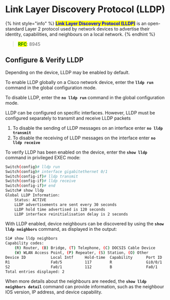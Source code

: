 # Link Layer Discovery Protocol (LLDP)

{% hint style="info" %}
<mark style="color:blue;">**Link Layer Discovery Protocol (LLDP)**</mark> is an open-standard Layer 2 protocol used by network devices to advertise their identity, capabilities, and neighbours on a local network.
{% endhint %}

> <mark style="color:green;">**RFC**</mark>: 8945

## Configure & Verify LLDP

Depending on the device, LLDP may be enabled by default.&#x20;

To enable LLDP globally on a Cisco network device, enter the **`lldp run`** command in the global configuration mode.

To disable LLDP, enter the **`no lldp run`** command in the global configuration mode.

LLDP can be configured on specific interfaces. However, LLDP must be configured separately to transmit and receive LLDP packets

1. To disable the sending of LLDP messages on an interface enter **`no lldp transmit`**
2. To disable the receiving of LLDP messages on the interface enter **`no lldp receive`**

To verify LLDP has been enabled on the device, enter the **`show lldp`** command in privileged EXEC mode:

```bash
Switch(config)# lldp run
Switch(config)# interface gigabitethernet 0/1
Switch(config-if)# lldp transmit
Switch(config-if)# lldp receive
Switch(config-if)# end
Switch# show lldp
Global LLDP Information:
    Status: ACTIVE
    LLDP advertisements are sent every 30 seconds
    LLDP hold time advertised is 120 seconds
    LLDP interface reinitialisation delay is 2 seconds
```



With LLDP enabled, device neighbours can be discovered by using the **`show lldp neighbors`** command, as displayed in the output:

```bash
S1# show lldp neighbors
Capability codes:
    (R) Router, (B) Bridge, (T) Telephone, (C) DOCSIS Cable Device
    (W) WLAN Access Point, (P) Repeater, (S) Station, (O) Other
Device ID           Local Intf     Hold-time  Capability      Port ID
R1                  Fa0/5          117        R               Gi0/0/1
S2                  Fa0/1          112        B               Fa0/1
Total entries displayed: 2
```

When more details about the neighbours are needed, the **`show lldp neighbors detail`** command can provide information, such as the neighbour IOS version, IP address, and device capability.

